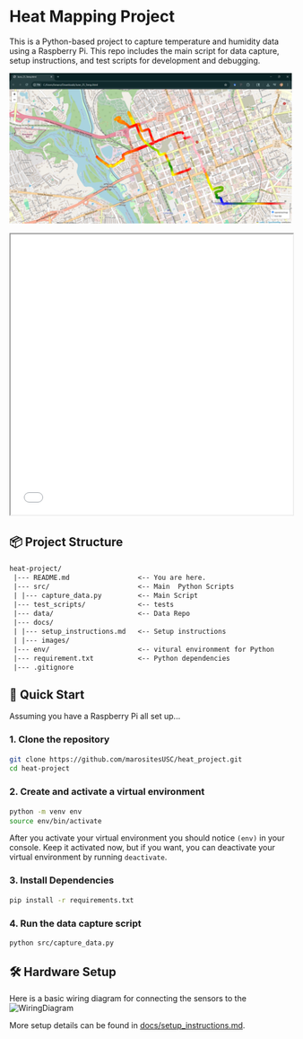 # Heat Mapping Project

This is a Python-based project to capture temperature and humidity data using a Raspberry Pi. This repo includes the main script for data capture, setup instructions, and test scripts for development and debugging.

![Captured_data](docs/images/June25_data.png)
<iframe src="docs/misc/June 25 Testing.html" width="100%" height="500px" title="June 25 Data Map"></iframe>

## 📦 Project Structure

```
heat-project/
 |--- README.md                 <-- You are here.
 |--- src/                      <-- Main  Python Scripts
 | |--- capture_data.py         <-- Main Script
 |--- test_scripts/             <-- tests
 |--- data/                     <-- Data Repo
 |--- docs/                     
 | |--- setup_instructions.md   <-- Setup instructions
 | |--- images/
 |--- env/                      <-- vitural environment for Python
 |--- requirement.txt           <-- Python dependencies
 |--- .gitignore                
```


## 🚀 Quick Start
Assuming you have a Raspberry Pi all set up...
### 1. Clone the repository

```bash
git clone https://github.com/marositesUSC/heat_project.git
cd heat-project
```
### 2. Create and activate a virtual environment
```bash
python -m venv env
source env/bin/activate
```
After you activate your virtual environment you should notice `(env)` in your console. Keep it activated now, but if you want, you can deactivate your virtual environment by running `deactivate`.

### 3. Install Dependencies
```bash 
pip install -r requirements.txt
```

### 4. Run the data capture script
```bash
python src/capture_data.py
```

## 🛠 Hardware Setup
Here is a basic wiring diagram for connecting the sensors to the 
![WiringDiagram](docs/images/)


More setup details can be found in [docs/setup_instructions.md](docs/setup_instructions.md).

